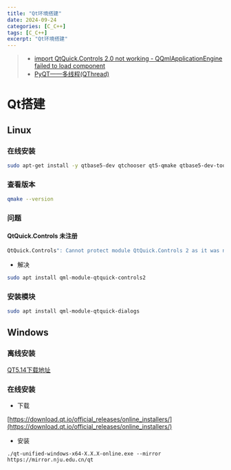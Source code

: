 ```yaml
---
title: "Qt环境搭建"
date: 2024-09-24
categories: [C_C++]
tags: [C_C++]
excerpt: "Qt环境搭建"
---
```


> - [import QtQuick.Controls 2.0 not working - QQmlApplicationEngine failed to load component](https://stackoverflow.com/questions/38030140/import-qtquick-controls-2-0-not-working-qqmlapplicationengine-failed-to-load-c)
> - [PyQT——多线程(QThread)](https://blog.csdn.net/qq_35809147/article/details/116167446)

# Qt搭建

## Linux

### 在线安装

```sh
sudo apt-get install -y qtbase5-dev qtchooser qt5-qmake qtbase5-dev-tools qtcreator qtdeclarative5-dev qtquickcontrols2-5-dev
```

### 查看版本

```sh
qmake --version
```

### 问题

#### QtQuick.Controls 未注册

```sh
QtQuick.Controls": Cannot protect module QtQuick.Controls 2 as it was never registered
```

- 解决

```sh
sudo apt install qml-module-qtquick-controls2
```

### 安装模块

```sh
sudo apt install qml-module-qtquick-dialogs
```

## Windows

### 离线安装

[QT5.14下载地址](https://download.qt.io/archive/qt/5.14/5.14.0/qt-opensource-windows-x86-5.14.0.exe)

### 在线安装

- 下载

[https://download.qt.io/official_releases/online_installers/](https://download.qt.io/official_releases/online_installers/)

- 安装

```shell
./qt-unified-windows-x64-X.X.X-online.exe --mirror https://mirror.nju.edu.cn/qt  
```